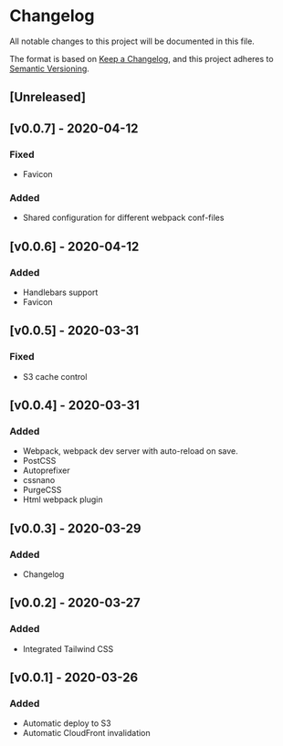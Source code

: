 # Changelog
All notable changes to this project will be documented in this file.

The format is based on [Keep a Changelog](https://keepachangelog.com/en/1.0.0/),
and this project adheres to [Semantic Versioning](https://semver.org/spec/v2.0.0.html).

## [Unreleased]

## [v0.0.7] - 2020-04-12
### Fixed
- Favicon
### Added
- Shared configuration for different webpack conf-files

## [v0.0.6] - 2020-04-12
### Added
- Handlebars support
- Favicon

## [v0.0.5] - 2020-03-31
### Fixed
- S3 cache control

## [v0.0.4] - 2020-03-31
### Added
- Webpack, webpack dev server with auto-reload on save. 
- PostCSS
- Autoprefixer
- cssnano
- PurgeCSS
- Html webpack plugin

## [v0.0.3] - 2020-03-29
### Added
- Changelog

## [v0.0.2] - 2020-03-27
### Added
- Integrated Tailwind CSS

## [v0.0.1] - 2020-03-26
### Added 
- Automatic deploy to S3
- Automatic CloudFront invalidation
